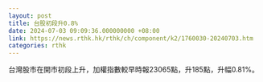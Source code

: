 ```yaml
---
layout: post
title: 台股初段升0.8%
date: 2024-07-03 09:09:36.000000000 +08:00
link: https://news.rthk.hk/rthk/ch/component/k2/1760030-20240703.htm
categories: rthk
---
```


台灣股市在開市初段上升，加權指數較早時報23065點，升185點，升幅0.81%。
